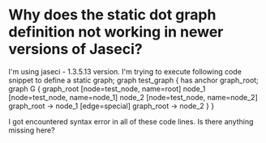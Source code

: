 
# Why does the static dot graph definition not working in newer versions of Jaseci?

I'm using jaseci - 1.3.5.13 version. I'm trying to execute following code snippet to define a static graph;
graph test_graph {
    has anchor graph_root;
    graph G {
        graph_root [node=test_node, name=root]
        node_1 [node=test_node, name=node_1]
        node_2 [node=test_node, name=node_2]
        graph_root -> node_1 [edge=special]
        graph_root -> node_2
        }
    }

I got encountered syntax error in all of these code lines. Is there anything missing here?

        